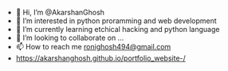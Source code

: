 - 👋 Hi, I’m @AkarshanGhosh
- 👀 I’m interested in python proramming and web development 
- 🌱 I’m currently learning etchical hacking and python language 
- 💞️ I’m looking to collaborate on ...
- 📫 How to reach me ronighosh494@gmail.com
- https://akarshanghosh.github.io/portfolio_website-/

<!---
AkarshanGhosh/AkarshanGhosh is a ✨ special ✨ repository because its `README.md` (this file) appears on your GitHub profile.
You can click the Preview link to take a look at your changes.
--->
